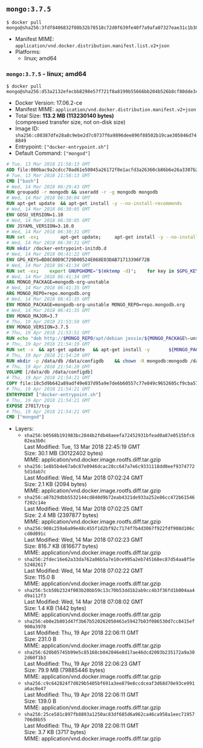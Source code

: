 ## `mongo:3.7.5`

```console
$ docker pull mongo@sha256:3fdf8406832f08b32b78518c72d0f639fe40f7a9afa07327eae31c1b30f72b3d
```

-	Manifest MIME: `application/vnd.docker.distribution.manifest.list.v2+json`
-	Platforms:
	-	linux; amd64

### `mongo:3.7.5` - linux; amd64

```console
$ docker pull mongo@sha256:d53a2132efecbb8298e57f721f8a8199b55666bb204b526b8cf80dde3c5449f0
```

-	Docker Version: 17.06.2-ce
-	Manifest MIME: `application/vnd.docker.distribution.manifest.v2+json`
-	Total Size: **113.2 MB (113230140 bytes)**  
	(compressed transfer size, not on-disk size)
-	Image ID: `sha256:c80387dfe28a8c9ebe2d7c0737f6a9896dee896f88502b19cae305846d748849`
-	Entrypoint: `["docker-entrypoint.sh"]`
-	Default Command: `["mongod"]`

```dockerfile
# Tue, 13 Mar 2018 21:58:13 GMT
ADD file:080bac9a2cdcc70ad61e50045a26172f0e1acfd3a26360cb86b6e26a3307b2e1 in / 
# Tue, 13 Mar 2018 21:58:13 GMT
CMD ["bash"]
# Wed, 14 Mar 2018 06:29:43 GMT
RUN groupadd -r mongodb && useradd -r -g mongodb mongodb
# Wed, 14 Mar 2018 06:30:04 GMT
RUN apt-get update 	&& apt-get install -y --no-install-recommends 		ca-certificates 		jq 		numactl 	&& rm -rf /var/lib/apt/lists/*
# Wed, 14 Mar 2018 06:30:05 GMT
ENV GOSU_VERSION=1.10
# Wed, 14 Mar 2018 06:30:05 GMT
ENV JSYAML_VERSION=3.10.0
# Wed, 14 Mar 2018 06:30:31 GMT
RUN set -ex; 		apt-get update; 	apt-get install -y --no-install-recommends 		wget 	; 	rm -rf /var/lib/apt/lists/*; 		dpkgArch="$(dpkg --print-architecture | awk -F- '{ print $NF }')"; 	wget -O /usr/local/bin/gosu "https://github.com/tianon/gosu/releases/download/$GOSU_VERSION/gosu-$dpkgArch"; 	wget -O /usr/local/bin/gosu.asc "https://github.com/tianon/gosu/releases/download/$GOSU_VERSION/gosu-$dpkgArch.asc"; 	export GNUPGHOME="$(mktemp -d)"; 	gpg --keyserver ha.pool.sks-keyservers.net --recv-keys B42F6819007F00F88E364FD4036A9C25BF357DD4; 	gpg --batch --verify /usr/local/bin/gosu.asc /usr/local/bin/gosu; 	rm -r "$GNUPGHOME" /usr/local/bin/gosu.asc; 	chmod +x /usr/local/bin/gosu; 	gosu nobody true; 		wget -O /js-yaml.js "https://github.com/nodeca/js-yaml/raw/${JSYAML_VERSION}/dist/js-yaml.js"; 		apt-get purge -y --auto-remove wget
# Wed, 14 Mar 2018 06:30:31 GMT
RUN mkdir /docker-entrypoint-initdb.d
# Wed, 14 Mar 2018 06:41:22 GMT
ENV GPG_KEYS=BD8C80D9C729D00524E068E03DAB71713396F72B
# Wed, 14 Mar 2018 06:41:34 GMT
RUN set -ex; 	export GNUPGHOME="$(mktemp -d)"; 	for key in $GPG_KEYS; do 		gpg --keyserver ha.pool.sks-keyservers.net --recv-keys "$key"; 	done; 	gpg --export $GPG_KEYS > /etc/apt/trusted.gpg.d/mongodb.gpg; 	rm -r "$GNUPGHOME"; 	apt-key list
# Wed, 14 Mar 2018 06:41:34 GMT
ARG MONGO_PACKAGE=mongodb-org-unstable
# Wed, 14 Mar 2018 06:41:35 GMT
ARG MONGO_REPO=repo.mongodb.org
# Wed, 14 Mar 2018 06:41:35 GMT
ENV MONGO_PACKAGE=mongodb-org-unstable MONGO_REPO=repo.mongodb.org
# Wed, 14 Mar 2018 06:41:35 GMT
ENV MONGO_MAJOR=3.7
# Thu, 19 Apr 2018 21:53:50 GMT
ENV MONGO_VERSION=3.7.5
# Thu, 19 Apr 2018 21:53:51 GMT
RUN echo "deb http://$MONGO_REPO/apt/debian jessie/${MONGO_PACKAGE%-unstable}/$MONGO_MAJOR main" | tee "/etc/apt/sources.list.d/${MONGO_PACKAGE%-unstable}.list"
# Thu, 19 Apr 2018 21:54:19 GMT
RUN set -x 	&& apt-get update 	&& apt-get install -y 		${MONGO_PACKAGE}=$MONGO_VERSION 		${MONGO_PACKAGE}-server=$MONGO_VERSION 		${MONGO_PACKAGE}-shell=$MONGO_VERSION 		${MONGO_PACKAGE}-mongos=$MONGO_VERSION 		${MONGO_PACKAGE}-tools=$MONGO_VERSION 	&& rm -rf /var/lib/apt/lists/* 	&& rm -rf /var/lib/mongodb 	&& mv /etc/mongod.conf /etc/mongod.conf.orig
# Thu, 19 Apr 2018 21:54:20 GMT
RUN mkdir -p /data/db /data/configdb 	&& chown -R mongodb:mongodb /data/db /data/configdb
# Thu, 19 Apr 2018 21:54:20 GMT
VOLUME [/data/db /data/configdb]
# Thu, 19 Apr 2018 21:54:21 GMT
COPY file:18c5d9b642a89adf49e037d95a9e7de6b60557c77e049c9652605cf9cba57df9 in /usr/local/bin/ 
# Thu, 19 Apr 2018 21:54:21 GMT
ENTRYPOINT ["docker-entrypoint.sh"]
# Thu, 19 Apr 2018 21:54:21 GMT
EXPOSE 27017/tcp
# Thu, 19 Apr 2018 21:54:21 GMT
CMD ["mongod"]
```

-	Layers:
	-	`sha256:b0568b191983bc2844b2fdb48aeefa72452931bfead0a87e0515bfc602ea3b0c`  
		Last Modified: Tue, 13 Mar 2018 22:45:19 GMT  
		Size: 30.1 MB (30122402 bytes)  
		MIME: application/vnd.docker.image.rootfs.diff.tar.gzip
	-	`sha256:1e8b5b4e67a0c87e0946dcac28cc647a7e6c9331118dd0eef93747725d1dab7c`  
		Last Modified: Wed, 14 Mar 2018 07:02:24 GMT  
		Size: 2.1 KB (2094 bytes)  
		MIME: application/vnd.docker.image.rootfs.diff.tar.gzip
	-	`sha256:a87b29dbb5532144cd840d9b72eab4321de933a252e86cc472b61546f202c14e`  
		Last Modified: Wed, 14 Mar 2018 07:02:25 GMT  
		Size: 2.4 MB (2397877 bytes)  
		MIME: application/vnd.docker.image.rootfs.diff.tar.gzip
	-	`sha256:908c259a6a99e48c455f1d2bf92c7174f7b4d3067f922fdf908d106ccd0d091c`  
		Last Modified: Wed, 14 Mar 2018 07:02:23 GMT  
		Size: 816.7 KB (816677 bytes)  
		MIME: application/vnd.docker.image.rootfs.diff.tar.gzip
	-	`sha256:2fdec16e62a33da762a06b5a7e10ce995a2eb745168ec87d54aa8f5e52482617`  
		Last Modified: Wed, 14 Mar 2018 07:02:22 GMT  
		Size: 115.0 B  
		MIME: application/vnd.docker.image.rootfs.diff.tar.gzip
	-	`sha256:5cb50b2324f003b20bb59c13c70b53dd1b2ab9cc4b3f36fd1b004aa4d9a112f3`  
		Last Modified: Wed, 14 Mar 2018 07:08:02 GMT  
		Size: 1.4 KB (1442 bytes)  
		MIME: application/vnd.docker.image.rootfs.diff.tar.gzip
	-	`sha256:eb0e2b801d47f3b67b520262050461e59427b03f086530d7cc8415ef900a3978`  
		Last Modified: Thu, 19 Apr 2018 22:06:11 GMT  
		Size: 231.0 B  
		MIME: application/vnd.docker.image.rootfs.diff.tar.gzip
	-	`sha256:620b05745b99e5c85168cb042046e8d17ae46dcd2003b235172a9a302d60f1b3`  
		Last Modified: Thu, 19 Apr 2018 22:06:23 GMT  
		Size: 79.9 MB (79885446 bytes)  
		MIME: application/vnd.docker.image.rootfs.diff.tar.gzip
	-	`sha256:c9c642824f7d029b5405bf691a3ee879e8ccdceaf3d68d70e93ce991a6ac0e47`  
		Last Modified: Thu, 19 Apr 2018 22:06:11 GMT  
		Size: 139.0 B  
		MIME: application/vnd.docker.image.rootfs.diff.tar.gzip
	-	`sha256:25ce581c897fb8893a1250ac83df685d6a962ca46ca958a1eec71957706d8b55`  
		Last Modified: Thu, 19 Apr 2018 22:06:11 GMT  
		Size: 3.7 KB (3717 bytes)  
		MIME: application/vnd.docker.image.rootfs.diff.tar.gzip
